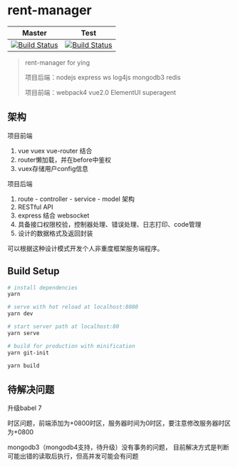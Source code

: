 # rent-manager

| Master|Test |
|:-----:|:-----:|
| [![Build Status](https://travis-ci.org/rhinel/rent-manager.svg?branch=master)](https://travis-ci.org/rhinel/rent-manager)|[![Build Status](https://travis-ci.org/rhinel/rent-manager.svg?branch=test)](https://travis-ci.org/rhinel/rent-manager) |

> rent-manager for ying
>
> 项目后端：nodejs express ws log4js mongodb3 redis
>
> 项目前端：webpack4 vue2.0 ElementUI superagent

## 架构

项目前端

1. vue vuex vue-router 结合
2. router懒加载，并在before中鉴权
3. vuex存储用户config信息

项目后端

1. route - controller - service - model 架构
2. RESTful API
3. express 结合 websocket
4. 具备接口权限校验，控制器处理、错误处理、日志打印、code管理
5. 设计的数据格式及返回封装

可以根据这种设计模式开发个人非重度框架服务端程序。

## Build Setup

``` bash
# install dependencies
yarn

# serve with hot reload at localhost:8080
yarn dev

# start server path at localhost:80
yarn serve

# build for production with minification
yarn git-init

yarn build

```

## 待解决问题

升级babel 7

时区问题，前端添加为+0800时区，服务器时间为0时区，要注意修改服务器时区为+0800

mongodb3（mongodb4支持，待升级）没有事务的问题，
目前解决方式是判断可能出错的读取后执行，但高并发可能会有问题
